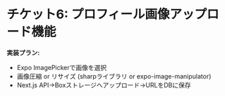 # チケット6: プロフィール画像アップロード機能

**実装プラン:**
- Expo ImagePickerで画像を選択
- 画像圧縮 or リサイズ (sharpライブラリ or expo-image-manipulator)
- Next.js API→Boxストレージへアップロード→URLをDBに保存